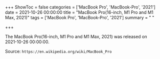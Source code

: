 +++
ShowToc = false
categories = ['MacBook Pro', 'MacBook-Pro', '2021']
date = 2021-10-26 00:00:00
title = "MacBook Pro(16-inch, M1 Pro and M1 Max, 2021)"
tags = ['MacBook Pro', 'MacBook-Pro', '2021']
summary = " "

+++

The MacBook Pro(16-inch, M1 Pro and M1 Max, 2021) was released on 2021-10-26 00:00:00.

Source: `https://en.wikipedia.org/wiki/MacBook_Pro`


